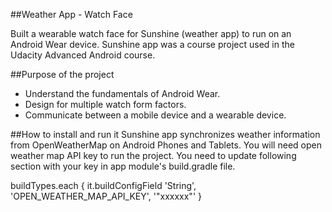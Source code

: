 ##Weather App - Watch Face

Built a wearable watch face for Sunshine (weather app) to run on an Android Wear device. Sunshine app was a course project used in the Udacity Advanced Android course. 

##Purpose of the project
- Understand the fundamentals of Android Wear.
- Design for multiple watch form factors.
- Communicate between a mobile device and a wearable device.

##How to install and run it
Sunshine app synchronizes weather information from OpenWeatherMap on Android Phones and Tablets. You will need open weather map API key to run the project. You need to update following section with your key in app module's build.gradle file.

buildTypes.each {
        it.buildConfigField 'String', 'OPEN_WEATHER_MAP_API_KEY', '"xxxxxx"'
    }
    
    

    
    


